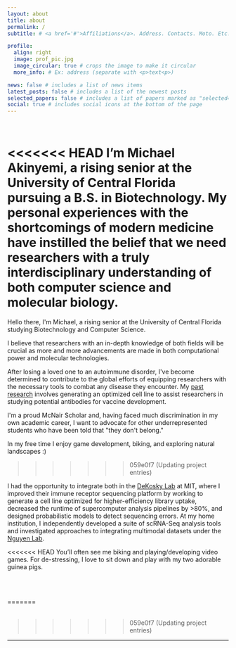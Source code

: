 ```yaml
---
layout: about
title: about
permalink: /
subtitle: # <a href='#'>Affiliations</a>. Address. Contacts. Moto. Etc.

profile:
  align: right
  image: prof_pic.jpg
  image_circular: true # crops the image to make it circular
  more_info: # Ex: address (separate with <p>text<p>)

news: false # includes a list of news items
latest_posts: false # includes a list of the newest posts
selected_papers: false # includes a list of papers marked as "selected={true}"
social: true # includes social icons at the bottom of the page
---
```


<br>

<<<<<<< HEAD
I’m Michael Akinyemi, a rising senior at the University of Central Florida pursuing a B.S. in Biotechnology. My personal experiences with the shortcomings of modern medicine have instilled the belief that we need researchers with a truly interdisciplinary understanding of both computer science and molecular biology.
=======
Hello there, I'm Michael, a rising senior at the University of Central Florida studying Biotechnology and Computer Science.

I believe that researchers with an in-depth knowledge of both fields will be crucial as more and more advancements are made in both computational power and molecular technologies.

After losing a loved one to an autoimmune disorder, I've become determined to contribute to the global efforts of equipping researchers with the necessary tools to combat any disease they encounter. My [past research](/projects/) involves generating an optimized cell line to assist researchers in studying potential antibodies for vaccine development.

I'm a proud McNair Scholar and, having faced much discrimination in my own academic career, I want to advocate for other underrepresented students who have been told that "they don't belong."

In my free time I enjoy game development, biking, and exploring natural landscapes :)
>>>>>>> 059e0f7 (Updating project entries)

I had the opportunity to integrate both in the [DeKosky Lab](/projects/dekosky_lab/) at MIT, where I improved their immune receptor sequencing platform by working to generate a cell line optimized for higher-efficiency library uptake, decreased the runtime of supercomputer analysis pipelines by >80%, and designed probabilistic models to detect sequencing errors. At my home institution, I independently developed a suite of scRNA-Seq analysis tools and investigated approaches to integrating multimodal datasets under the [Nguyen Lab](/projects/nguyen_lab/).

<<<<<<< HEAD
You’ll often see me biking and playing/developing video games. For de-stressing, I love to sit down and play with my two adorable guinea pigs.

<br><br>

=======
<br><br>


>>>>>>> 059e0f7 (Updating project entries)
<hr>
